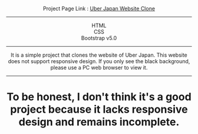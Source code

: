 <div align="center">

Project Page Link : <a href="https://daydreamygithubhost.github.io/SimpleUberSiteClone/">Uber Japan Website Clone</a>
<hr>
HTML<br>
CSS<br>
Bootstrap v5.0<br>
<hr>
It is a simple project that clones the website of Uber Japan.
This website does not support responsive design. If you only see the black background, please use a PC web browser to view it.
<hr>
<h1>To be honest, I don't think it's a good project because it lacks responsive design and remains incomplete.</h1>

</div>
